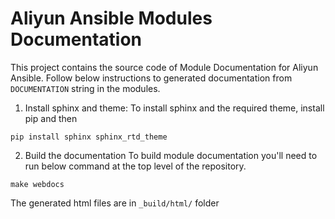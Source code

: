 Aliyun Ansible Modules Documentation
=============================================

This project contains the source code of Module Documentation for Aliyun Ansible. 
Follow below instructions to generated documentation from `DOCUMENTATION` string in the modules.

1) Install sphinx and theme:
To install sphinx and the required theme, install pip and then 

```
pip install sphinx sphinx_rtd_theme
```

2) Build the documentation
To build module documentation you'll need to run below command at the top level of the repository. 

```
make webdocs 
```
The generated html files are in `_build/html/` folder
